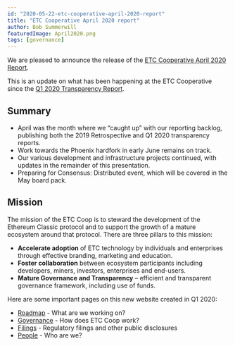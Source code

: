 ```yaml
---
id: "2020-05-22-etc-cooperative-april-2020-report"
title: "ETC Cooperative April 2020 report"
author: Bob Summerwill
featuredImage: April2020.png
tags: [governance]
---
```


We are pleased to announce the release of the [ETC Cooperative April 2020 Report](/ETC-Coop-Board-Package-April-2020.pdf).

This is an update on what has been happening at the ETC Cooperative since the [Q1 2020 Transparency Report](./2020-04-30-etc-cooperative-q1-2020-transparency-report).

## Summary

- April was the month where we “caught up” with our reporting backlog,
publishing both the 2019 Retrospective and Q1 2020 transparency
reports.
- Work towards the Phoenix hardfork in early June remains on track.
- Our various development and infrastructure projects continued, with
updates in the remainder of this presentation.
- Preparing for Consensus: Distributed event, which will be covered in
the May board pack.

## Mission

The mission of the ETC Coop is to steward the development of the Ethereum Classic protocol and to support the growth of a mature ecosystem around that protocol. There are three pillars to this mission:

- **Accelerate adoption** of ETC technology by individuals and enterprises through effective branding, marketing and education.
- **Foster collaboration** between ecosystem participants including developers, miners, investors, enterprises and end-users.
- **Mature Governance and Transparency** – efficient and transparent governance framework, including use of funds.

Here are some important pages on this new website created in Q1 2020:

* [Roadmap](/roadmap) - What are we working on?
* [Governance](/posts/2020-03-17-etc-cooperative-agm-2020-new-governance) - How does ETC Coop work?
* [Filings](/filings) - Regulatory filings and other public disclosures
* [People](/people) - Who are we?

